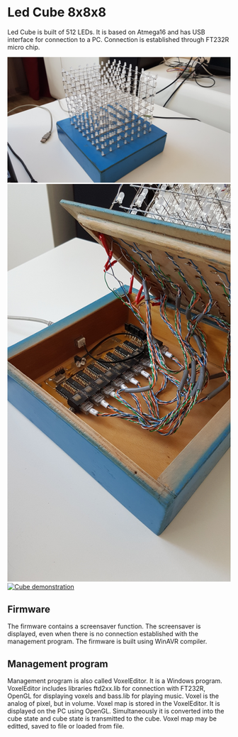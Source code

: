 # Led Cube 8x8x8

Led Cube is built of 512 LEDs. It is based on Atmega16 and has USB interface for connection to a PC. Connection is established through FT232R micro chip.

![Cube outside view](files/cube_outside.jpg?raw=true "Cube outside")
![Cube inside view](files/cube_inside.jpg?raw=true "Cube inside")
[![Cube demonstration](https://img.youtube.com/vi/Hagad9muHUU/0.jpg)](https://www.youtube.com/watch?v=Hagad9muHUU)

## Firmware
The firmware contains a screensaver function. The screensaver is displayed, even when there is no connection established with the management program. The firmware is built using WinAVR compiler.

## Management program
Management program is also called VoxelEditor. It is a Windows program. VoxelEditor includes libraries ftd2xx.lib for connection with FT232R, OpenGL for displaying voxels and bass.lib for playing music. Voxel is the analog of pixel, but in volume. Voxel map is stored in the VoxelEditor. It is displayed on the PC using OpenGL. Simultaneously it is converted into the cube state and cube state is transmitted to the cube. Voxel map may be editted, saved to file or loaded from file.
